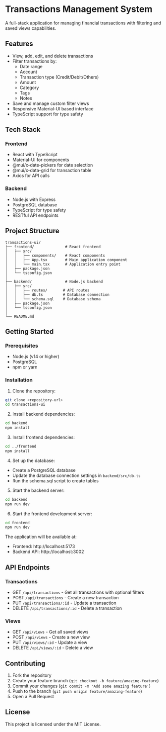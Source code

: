 # Transactions Management System

A full-stack application for managing financial transactions with filtering and saved views capabilities.

## Features

- View, add, edit, and delete transactions
- Filter transactions by:
  - Date range
  - Account
  - Transaction type (Credit/Debit/Others)
  - Amount
  - Category
  - Tags
  - Notes
- Save and manage custom filter views
- Responsive Material-UI based interface
- TypeScript support for type safety

## Tech Stack

### Frontend
- React with TypeScript
- Material-UI for components
- @mui/x-date-pickers for date selection
- @mui/x-data-grid for transaction table
- Axios for API calls

### Backend
- Node.js with Express
- PostgreSQL database
- TypeScript for type safety
- RESTful API endpoints

## Project Structure

```
transactions-ui/
├── frontend/              # React frontend
│   ├── src/
│   │   ├── components/    # React components
│   │   ├── App.tsx        # Main application component
│   │   └── main.tsx       # Application entry point
│   ├── package.json
│   └── tsconfig.json
│
├── backend/               # Node.js backend
│   ├── src/
│   │   ├── routes/       # API routes
│   │   ├── db.ts         # Database connection
│   │   └── schema.sql    # Database schema
│   ├── package.json
│   └── tsconfig.json
│
└── README.md
```

## Getting Started

### Prerequisites
- Node.js (v14 or higher)
- PostgreSQL
- npm or yarn

### Installation

1. Clone the repository:
```bash
git clone <repository-url>
cd transactions-ui
```

2. Install backend dependencies:
```bash
cd backend
npm install
```

3. Install frontend dependencies:
```bash
cd ../frontend
npm install
```

4. Set up the database:
- Create a PostgreSQL database
- Update the database connection settings in `backend/src/db.ts`
- Run the schema.sql script to create tables

5. Start the backend server:
```bash
cd backend
npm run dev
```

6. Start the frontend development server:
```bash
cd frontend
npm run dev
```

The application will be available at:
- Frontend: http://localhost:5173
- Backend API: http://localhost:3002

## API Endpoints

### Transactions
- GET `/api/transactions` - Get all transactions with optional filters
- POST `/api/transactions` - Create a new transaction
- PUT `/api/transactions/:id` - Update a transaction
- DELETE `/api/transactions/:id` - Delete a transaction

### Views
- GET `/api/views` - Get all saved views
- POST `/api/views` - Create a new view
- PUT `/api/views/:id` - Update a view
- DELETE `/api/views/:id` - Delete a view

## Contributing

1. Fork the repository
2. Create your feature branch (`git checkout -b feature/amazing-feature`)
3. Commit your changes (`git commit -m 'Add some amazing feature'`)
4. Push to the branch (`git push origin feature/amazing-feature`)
5. Open a Pull Request

## License

This project is licensed under the MIT License. 